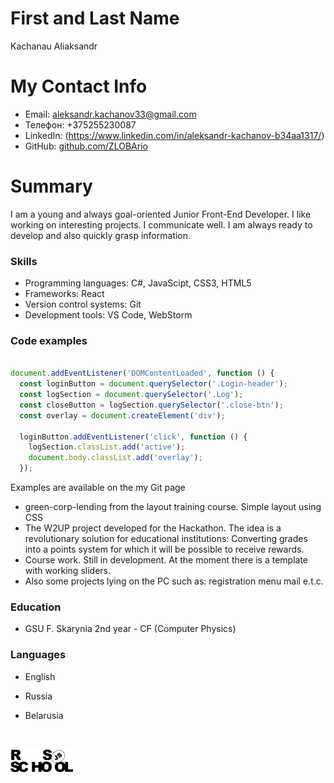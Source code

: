 # First and Last Name
Kachanau Aliaksandr

# My Contact Info
- Email: aleksandr.kachanov33@gmail.com
- Телефон: +375255230087
- LinkedIn: (https://www.linkedin.com/in/aleksandr-kachanov-b34aa1317/)
- GitHub: [github.com/ZLOBArio](https://github.com/ZLOBArio)

# Summary
I am a young and always goal-oriented Junior Front-End Developer. I like working on interesting projects. I communicate well. I am always ready to develop and also quickly grasp information.

### Skills
- Programming languages: C#, JavaScipt, CSS3, HTML5
- Frameworks: React
- Version control systems: Git
- Development tools: VS Code, WebStorm

### Code examples
```js

document.addEventListener('DOMContentLoaded', function () {
  const loginButton = document.querySelector('.Login-header');
  const logSection = document.querySelector('.Log');
  const closeButton = logSection.querySelector('.close-btn');
  const overlay = document.createElement('div');

  loginButton.addEventListener('click', function () {
    logSection.classList.add('active');
    document.body.classList.add('overlay');
  });
```
Examples are available on the my Git page
- green-corp-lending from the layout training course. Simple layout using CSS
- The W2UP project developed for the Hackathon. The idea is a revolutionary solution for educational institutions: Converting grades into a points system for which it will be possible to receive rewards.
- Course work. Still in development. At the moment there is a template with working sliders.
- Also some projects lying on the PC such as: registration menu mail e.t.c.

### Education 
- GSU F. Skarynia 2nd year - CF (Computer Physics)

### Languages
- English
- Russia
- Belarusia

  <br>
[<img align="center" alt="rsschool" width="100px"  src="rs_school_js.svg" />](https://rs.school/courses/javascript-ru)
